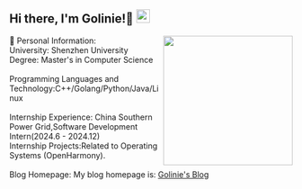 


<h2> Hi there, I'm Golinie!👋 <img src="https://github.githubassets.com/images/mona-whisper.gif" height="24" /></h2>
<img align='right' src="https://media.giphy.com/media/836HiJc7pgzy8iNXCn/giphy.gif" width="230" />
<p>🤔 Personal Information:<br />
University: Shenzhen University<br />
Degree: Master's in Computer Science<br />
<br />
Programming Languages and Technology:C++/Golang/Python/Java/Linux <br />
<br />
Internship Experience: China Southern Power Grid,Software Development Intern(2024.6 - 2024.12)<br />
Internship Projects:Related to Operating Systems (OpenHarmony).<br />
<br />
Blog Homepage: My blog homepage is: <a href="https://blog.csdn.net/theaipower?spm=1001.2101.3001.5343">Golinie's Blog</a></p>

<!--
**Golinie/Golinie** is a ✨ _special_ ✨ repository because its `README.md` (this file) appears on your GitHub profile.

Here are some ideas to get you started:

- 🔭 I’m currently working on ...
- 🌱 I’m currently learning ...
- 👯 I’m looking to collaborate on ...
- 🤔 I’m looking for help with ...
- 💬 Ask me about ...
- 📫 How to reach me: ...
- 😄 Pronouns: ...
- ⚡ Fun fact: ...
-->

